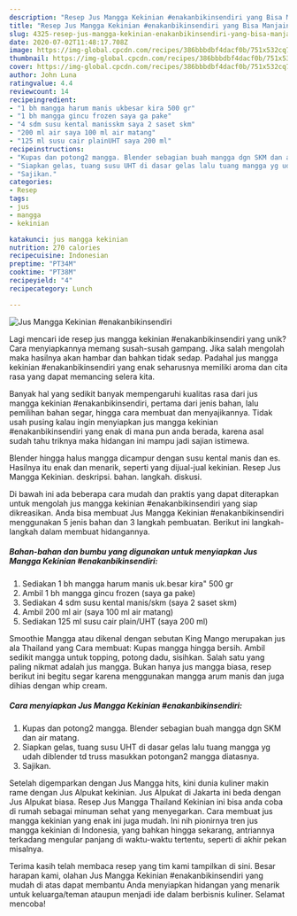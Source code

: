 ```yaml
---
description: "Resep Jus Mangga Kekinian #enakanbikinsendiri yang Bisa Manjain Lidah"
title: "Resep Jus Mangga Kekinian #enakanbikinsendiri yang Bisa Manjain Lidah"
slug: 4325-resep-jus-mangga-kekinian-enakanbikinsendiri-yang-bisa-manjain-lidah
date: 2020-07-02T11:48:17.708Z
image: https://img-global.cpcdn.com/recipes/386bbbdbf4dacf0b/751x532cq70/jus-mangga-kekinian-enakanbikinsendiri-foto-resep-utama.jpg
thumbnail: https://img-global.cpcdn.com/recipes/386bbbdbf4dacf0b/751x532cq70/jus-mangga-kekinian-enakanbikinsendiri-foto-resep-utama.jpg
cover: https://img-global.cpcdn.com/recipes/386bbbdbf4dacf0b/751x532cq70/jus-mangga-kekinian-enakanbikinsendiri-foto-resep-utama.jpg
author: John Luna
ratingvalue: 4.4
reviewcount: 14
recipeingredient:
- "1 bh mangga harum manis ukbesar kira 500 gr"
- "1 bh mangga gincu frozen saya ga pake"
- "4 sdm susu kental manisskm saya 2 saset skm"
- "200 ml air saya 100 ml air matang"
- "125 ml susu cair plainUHT saya 200 ml"
recipeinstructions:
- "Kupas dan potong2 mangga. Blender sebagian buah mangga dgn SKM dan air matang."
- "Siapkan gelas, tuang susu UHT di dasar gelas lalu tuang mangga yg udah diblender td truss masukkan potongan2 mangga diatasnya."
- "Sajikan."
categories:
- Resep
tags:
- jus
- mangga
- kekinian

katakunci: jus mangga kekinian 
nutrition: 270 calories
recipecuisine: Indonesian
preptime: "PT34M"
cooktime: "PT38M"
recipeyield: "4"
recipecategory: Lunch

---
```



![Jus Mangga Kekinian #enakanbikinsendiri](https://img-global.cpcdn.com/recipes/386bbbdbf4dacf0b/751x532cq70/jus-mangga-kekinian-enakanbikinsendiri-foto-resep-utama.jpg)

Lagi mencari ide resep jus mangga kekinian #enakanbikinsendiri yang unik? Cara menyiapkannya memang susah-susah gampang. Jika salah mengolah maka hasilnya akan hambar dan bahkan tidak sedap. Padahal jus mangga kekinian #enakanbikinsendiri yang enak seharusnya memiliki aroma dan cita rasa yang dapat memancing selera kita.

Banyak hal yang sedikit banyak mempengaruhi kualitas rasa dari jus mangga kekinian #enakanbikinsendiri, pertama dari jenis bahan, lalu pemilihan bahan segar, hingga cara membuat dan menyajikannya. Tidak usah pusing kalau ingin menyiapkan jus mangga kekinian #enakanbikinsendiri yang enak di mana pun anda berada, karena asal sudah tahu triknya maka hidangan ini mampu jadi sajian istimewa.

Blender hingga halus mangga dicampur dengan susu kental manis dan es. Hasilnya itu enak dan menarik, seperti yang dijual-jual kekinian. Resep Jus Mangga Kekinian. deskripsi. bahan. langkah. diskusi.


Di bawah ini ada beberapa cara mudah dan praktis yang dapat diterapkan untuk mengolah jus mangga kekinian #enakanbikinsendiri yang siap dikreasikan. Anda bisa membuat Jus Mangga Kekinian #enakanbikinsendiri menggunakan 5 jenis bahan dan 3 langkah pembuatan. Berikut ini langkah-langkah dalam membuat hidangannya.

<!--inarticleads1-->

##### Bahan-bahan dan bumbu yang digunakan untuk menyiapkan Jus Mangga Kekinian #enakanbikinsendiri:

1. Sediakan 1 bh mangga harum manis uk.besar kira&#34; 500 gr
1. Ambil 1 bh mangga gincu frozen (saya ga pake)
1. Sediakan 4 sdm susu kental manis/skm (saya 2 saset skm)
1. Ambil 200 ml air (saya 100 ml air matang)
1. Sediakan 125 ml susu cair plain/UHT (saya 200 ml)


Smoothie Mangga atau dikenal dengan sebutan King Mango merupakan jus ala Thailand yang Cara membuat: Kupas mangga hingga bersih. Ambil sedikit mangga untuk topping, potong dadu, sisihkan. Salah satu yang paling nikmat adalah jus mangga. Bukan hanya jus mangga biasa, resep berikut ini begitu segar karena menggunakan mangga arum manis dan juga dihias dengan whip cream. 

<!--inarticleads2-->

##### Cara menyiapkan Jus Mangga Kekinian #enakanbikinsendiri:

1. Kupas dan potong2 mangga. Blender sebagian buah mangga dgn SKM dan air matang.
1. Siapkan gelas, tuang susu UHT di dasar gelas lalu tuang mangga yg udah diblender td truss masukkan potongan2 mangga diatasnya.
1. Sajikan.


Setelah digemparkan dengan Jus Mangga hits, kini dunia kuliner makin rame dengan Jus Alpukat kekinian. Jus Alpukat di Jakarta ini beda dengan Jus Alpukat biasa. Resep Jus Mangga Thailand Kekinian ini bisa anda coba di rumah sebagai minuman sehat yang menyegarkan. Cara membuat jus mangga kekinian yang enak ini juga mudah. Ini nih pionirnya tren jus mangga kekinian di Indonesia, yang bahkan hingga sekarang, antriannya terkadang mengular panjang di waktu-waktu tertentu, seperti di akhir pekan misalnya. 

Terima kasih telah membaca resep yang tim kami tampilkan di sini. Besar harapan kami, olahan Jus Mangga Kekinian #enakanbikinsendiri yang mudah di atas dapat membantu Anda menyiapkan hidangan yang menarik untuk keluarga/teman ataupun menjadi ide dalam berbisnis kuliner. Selamat mencoba!
